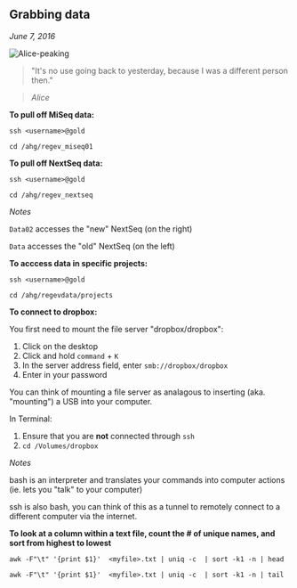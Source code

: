 ## Grabbing data

*June 7, 2016*

![Alice-peaking](http://www.alice-in-wonderland.net/wp-content/uploads/1book2.jpg)

> "It's no use going back to yesterday, because I was a different person then."

> *Alice*

**To pull off MiSeq data:**

`ssh <username>@gold`

`cd /ahg/regev_miseq01`

**To pull off NextSeq data:**

`ssh <username>@gold`

`cd /ahg/regev_nextseq`

*Notes*

`Data02` accesses the "new" NextSeq (on the right)

`Data` accesses the "old" NextSeq (on the left)

**To acccess data in specific projects:**

`ssh <username>@gold`

`cd /ahg/regevdata/projects`

**To connect to dropbox:**

You first need to mount the file server "dropbox/dropbox":

1. Click on the desktop
2. Click and hold `command` + `K`
3. In the server address field, enter `smb://dropbox/dropbox`
4. Enter in your password

You can think of mounting a file server as analagous to inserting (aka. "mounting") a USB into your computer.

In Terminal:

1. Ensure that you are **not** connected through `ssh`
2. `cd /Volumes/dropbox`

*Notes*

bash is an interpreter and translates your commands into computer actions (ie. lets you "talk" to your computer)

ssh is also bash, you can think of this as a tunnel to remotely connect to a different computer via the internet.

**To look at a column within a text file, count the # of unique names, and sort from highest to lowest**

`awk -F"\t" '{print $1}'  <myfile>.txt | uniq -c  | sort -k1 -n | head`

`awk -F"\t" '{print $1}'  <myfile>.txt | uniq -c  | sort -k1 -n | tail`
